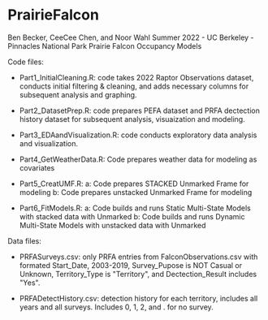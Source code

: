 # PrairieFalcon

Ben Becker, CeeCee Chen, and Noor Wahl
Summer 2022 - UC Berkeley - Pinnacles National Park Prairie Falcon Occupancy Models


Code files:
- Part1_InitialCleaning.R: code takes 2022 Raptor Observations dataset, conducts initial filtering & cleaning, and adds necessary columns for subsequent analysis and graphing.

- Part2_DatasetPrep.R: code prepares PEFA dataset and PRFA dectection history dataset for subsequent analysis, visuaization and modeling.

- Part3_EDAandVisualization.R: code conducts exploratory data analysis and visualization.

- Part4_GetWeatherData.R: Code prepares weather data for modeling as covariates

- Part5_CreatUMF.R:
    a: Code prepares STACKED Unmarked Frame for modeling
    b: Code prepares unstacked Unmarked Frame for modeling
    
- Part6_FitModels.R:
    a: Code builds and runs Static Multi-State Models with stacked data with Unmarked
    b: Code builds and runs Dynamic Multi-State Models with unstacked data with Unmarked



Data files:
- PRFASurveys.csv: only PRFA entries from FalconObservations.csv with formated Start_Date, 2003-2019, Survey_Pupose is NOT Casual or Unknown, Territory_Type is "Territory", and Dectection_Result includes "Yes".

- PRFADetectHistory.csv: detection history for each territory, includes all years and all surveys. Includes 0, 1, 2, and . for no survey.

